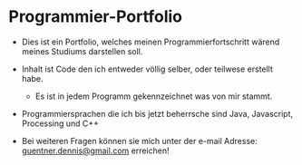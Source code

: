 # Programmier-Portfolio
- Dies ist ein Portfolio, welches meinen Programmierfortschritt wärend meines Studiums darstellen soll.
- Inhalt ist Code den ich entweder völlig selber, oder teilwese erstellt habe.
  - Es ist in jedem Programm gekennzeichnet was von mir stammt.
- Programmiersprachen die ich bis jetzt beherrsche sind Java, Javascript, Processing und C++

- Bei weiteren Fragen können sie mich unter der e-mail Adresse: guentner.dennis@gmail.com erreichen!
